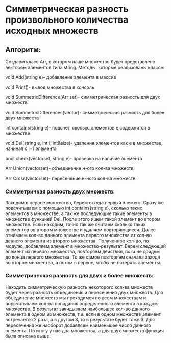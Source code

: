 <h1>Симметрическая разность произвольного количества исходных множеств</h1>
<h2>Алгоритм:</h2>
<p>Создаем класс Arr, в котором наше множество будет представлено вектором элементов типа string. Методы, которые реализованы классе:</p>
<p>void Add(string e)- добавление элемента в массив</p>
<p>void Print()- вывод множества в консоль</p>
<p>void SummetricDifference(Arr set)- симметрическая разность для двух множеств</p>
<p>void SummetricDifferences(vector)- симметрическая разность для более двух множеств</p>
<p>int contains(string e)- подсчет, сколько элементов е содержится в множестве</p>
<p>void Del(string e, int i, int&size)- удаления элементов как е в множестве, начиная с i+1 элемента</p>
<p>bool check(vector<Arr>set, string e)- проверка на наличие элемента</p>
<p>Arr Union(vector<Arr>set)- объединение н-ого кол-ва множеств</p>
<p>Arr Cross(vector<Arr>set)- пересечение н-ного кол-ва множеств</p>
<h3>Симметричкая разность двух множеств:</h3>
<p>Заходим в первое множество, берем оттуда первый элемент. Сразу же подсчитываем с помощью int contains(string e), сколько таких элементов в множестве, а так же последующие такие элементы в множестве функцией Del. После этого ищем такой элемент во втором множестве. Если находим, точно так же считаем сколько таких элементов во втором множестве и удаляем повторяющиеся. Далее отнимаем кол-во данного элемента первого множества от кол-во данного элемента из второго множества. Полученное кол-во, по модулю, добавляем элемент в множество-результат. Берем следующий элемент из первого множества, повторяем действия, пока не дойдем до конца первого множества. То же самое повторяем сначала заходя во второе множество, а потом в первое, чтобы не потерять элементы.</p>
<h3>Симметрическая разность для двух и более множеств:</h3>
<p>Находить симметрическую разность некоторого кол-ва множеств будет через разность объединения и пересечения двух множеств. Для объединение множеств мы проходимся по всем множествам и подсчитываем кол-ва попадания определенного элемента в каждом множестве. В результат закидываем наибольшее кол-во данного элемента в одном из множеств, т.е. если в одном множестве элемент встречается 2 раза, а в другом 3, то в результате будет тоже 3. Для пересечения же наоборот добавляем наименьшее число данного элемента. По итогу у нас два множества, а для двух множеств функция была описана выше.</p>
